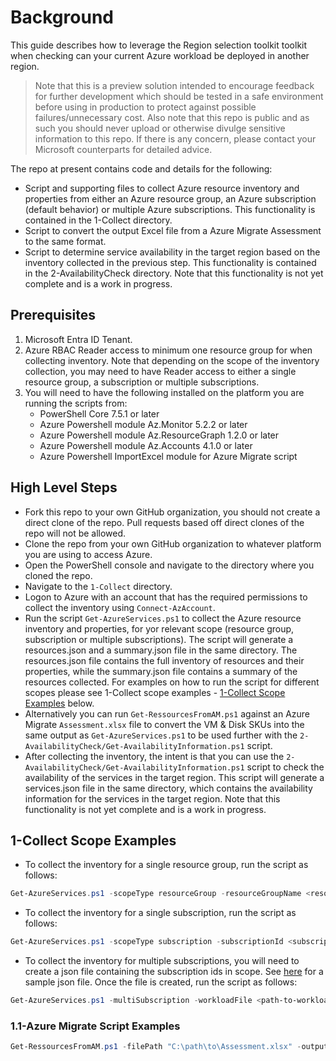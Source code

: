 # Background

This guide describes how to leverage the Region selection toolkit toolkit when checking can your current Azure workload be deployed in another region.  

> Note that this is a preview solution intended to encourage feedback for further development which should be tested in a safe environment before using in production to protect against possible failures/unnecessary cost.
> Also note that this repo is public and as such you should never upload or otherwise divulge sensitive information to this repo. If there is any concern, please contact your Microsoft counterparts for detailed advice.

The repo at present contains code and details for the following:

- Script and supporting files to collect Azure resource inventory and properties from either an Azure resource group, an Azure subscription (default behavior) or multiple Azure subscriptions. This functionality is contained in the 1-Collect directory.
- Script to convert the output Excel file from a Azure Migrate Assessment to the same format.
- Script to determine service availability in the target region based on the inventory collected in the previous step. This functionality is contained in the 2-AvailabilityCheck directory. Note that this functionality is not yet complete and is a work in progress.

## Prerequisites

1. Microsoft Entra ID Tenant.
1. Azure RBAC Reader access to minimum one resource group for when collecting inventory. Note that depending on the scope of the inventory collection, you may need to have Reader access to either a single resource group, a subscription or multiple subscriptions.
1. You will need to have the following installed on the platform you are running the scripts from:
    - PowerShell Core 7.5.1 or later
    - Azure Powershell module Az.Monitor 5.2.2 or later
    - Azure Powershell module Az.ResourceGraph 1.2.0 or later
    - Azure Powershell module Az.Accounts 4.1.0 or later
    - Azure Powershell ImportExcel module for Azure Migrate script

## High Level Steps

- Fork this repo to your own GitHub organization, you should not create a direct clone of the repo. Pull requests based off direct clones of the repo will not be allowed.
- Clone the repo from your own GitHub organization to whatever platform you are using to access Azure.
- Open the PowerShell console and navigate to the directory where you cloned the repo.
- Navigate to the `1-Collect` directory.
- Logon to Azure with an account that has the required permissions to collect the inventory using `Connect-AzAccount`.
- Run the script `Get-AzureServices.ps1` to collect the Azure resource inventory and properties, for yor relevant scope (resource group, subscription or multiple subscriptions). The script will generate a resources.json and a summary.json file in the same directory. The resources.json file contains the full inventory of resources and their properties, while the summary.json file contains a summary of the resources collected. For examples on how to run the script for different scopes please see 1-Collect scope examples - [1-Collect Scope Examples](#1-collect-scope-examples) below.
- Alternatively you can run `Get-RessourcesFromAM.ps1` against an Azure Migrate `Assessment.xlsx` file to convert the VM & Disk SKUs into the same output as `Get-AzureServices.ps1` to be used further with the `2-AvailabilityCheck/Get-AvailabilityInformation.ps1` script.
- After collecting the inventory, the intent is that you can use the `2-AvailabilityCheck/Get-AvailabilityInformation.ps1` script to check the availability of the services in the target region. This script will generate a services.json file in the same directory, which contains the availability information for the services in the target region. Note that this functionality is not yet complete and is a work in progress.

## 1-Collect Scope Examples

- To collect the inventory for a single resource group, run the script as follows:

```powershell
Get-AzureServices.ps1 -scopeType resourceGroup -resourceGroupName <resource-group-name> -subscriptionId <subscription-id>
```

- To collect the inventory for a single subscription, run the script as follows:

```powershell
Get-AzureServices.ps1 -scopeType subscription -subscriptionId <subscription-id>
```

- To collect the inventory for multiple subscriptions, you will need to create a json file containing the subscription ids in scope. See [here](./subscriptions.json) for a sample json file. Once the file is created, run the script as follows:

```powershell
Get-AzureServices.ps1 -multiSubscription -workloadFile <path-to-workload-file>
```

### 1.1-Azure Migrate Script Examples

```powershell
Get-RessourcesFromAM.ps1 -filePath "C:\path\to\Assessment.xlsx" -outputFile "C:\path\to\summary.json"
```

